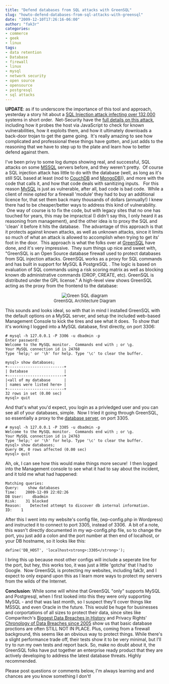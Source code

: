 ```yaml
---
title: "Defend databases from SQL attacks with GreenSQL"
slug: "howto-defend-databases-from-sql-attacks-with-greensql"
date: "2009-12-10T17:26:16-06:00"
author: "fak3r"
categories:
- commerce
- geek
- linux
tags:
- data retention
- Database
- firewall
- linux
- mysql
- network security
- open source
- opensource
- postgresql
- sql attacks
---
```


<img src="/2009/logo.png" alt="" border="0" align="right">**UPDATE**: as if to underscore the importance of this tool and approach, yesterday a story hit about a [SQL Injection attack infecting over 132,000](http://it.slashdot.org/story/09/12/10/1334205/SQL-Injection-Attack-Claims-132000) systems in short order.  Net-Security have the [full details on this attack](http://www.net-security.org/secworld.php?id=8604), including how it probes the host via JavaScript to check for known vulnerabilities, how it exploits them, and how it ultimately downloads a back-door trojan to get the game going.  It's really amazing to see how complicated and professional these things have gotten, and just adds to the reasoning that we have to step up to the plate and learn how to better defend against them.<br />

I've been privy to some log dumps showing real, and successful, SQL attacks on some [MSSQL](http://en.wikipedia.org/wiki/Microsoft_SQL_Server) servers before, and they weren't pretty.  Of course a SQL injection attack has little to do with the database (well, as long as it's still SQL based at least (nod to [CouchDB](http://couchdb.apache.org/) and [MongoDB](http://www.mongodb.org/))), and more with the code that calls it, and how that code deals with sanitizing inputs.   For this reason [MySQL](http://www.mysql.com/) is just as vulnerable, after all, bad code is bad code.  While a client of mine opted for a firewall 'module' they had to buy an additional licence for, that set them back many thousands of dollars (annually!) I knew there had to be cheaper/better ways to address this kind of vulnerability.  One way of course is to fix the code, but with legacy sites that no one has touched for years, this may be impractcal (I didn't say this, I only heard it as reasoning from management), and the other idea is to proxy the SQL and 'clean' it before it hits the database.  The advantage of this approach is that it protects against known attacks, as well as unknown attacks, since it limits so much of what an attack is allowed to accomplish when trying to get its' foot in the door.  This approach is what the folks over at [GreenSQL](http://www.greensql.net) have done, and it's very impressive.  They sum things up nice and sweet with, "GreenSQL is an Open Source database firewall used to protect databases from SQL injection attacks. GreenSQL works as a proxy for SQL commands and has built in support for MySQL & PostgreSQL . The logic is based on evaluation of SQL commands using a risk scoring matrix as well as blocking known db administrative commands (DROP, CREATE, etc). GreenSQL is distributed under the GPL license." <!-- more --> A high-level view shows GreenSQL acting as the proxy from the frontend to the database:

<div align="center"><img src="/2009/dia.jpg" alt="Green SQL diagram" border="0"><br /><font size="2">GreenSQL Architecture Diagram</font></div>

This sounds and looks ideal, so with that in mind I installed GreenSQL with the default options on a MySQL server, and setup the included web-based Management Console to kick the tires and see what it does.  To show that it's working I logged into a MySQL database, first directly, on port 3306:

    
    # mysql -h 127.0.0.1 -P 3306 -u dbadmin -p
    Enter password:
    Welcome to the MySQL monitor.  Commands end with ; or \g.
    Your MySQL connection id is 24768
    Type 'help;' or '\h' for help. Type '\c' to clear the buffer.

    mysql> show databases;
    +-------------------------+
    | Database                |
    +-------------------------+
    |<all of my database      |
    | names were listed here> |
    +-------------------------+
    32 rows in set (0.00 sec)
    mysql> quit


And that's what you'd expect, you login as a privledged user and you can see all of your databases, simple.  Now I tried it going through GreenSQL, so essentially a proxy to the [database server](http://www.singlehop.com/databasehosting/), on port 3305.

    
    # mysql -h 127.0.0.1 -P 3305 -u dbadmin -p
    Welcome to the MySQL monitor.  Commands end with ; or \g.
    Your MySQL connection id is 24763
    Type 'help;' or '\h' for help. Type '\c' to clear the buffer.
    mysql> show databases;
    Query OK, 0 rows affected (0.00 sec)
    mysql> quit


Ah, ok, I can see how this would make things more secure!  I then logged into the Management console to see what it had to say about the incident, and it told me what had happened:

    
    Matching queries:
    Query:    show databases
    Time:    2009-12-09 22:02:26
    DB User:    dbadmin
    Risk:    31 blocked
    Reason:    Detected attempt to discover db internal information.
    ID:    1


After this I went into my website's config file, (wp-config.php in Wordpress) and instructed it to connect to port 3305, instead of 3306.  A bit of a note, this wasn't directly documented in my wp-config.php file, so to change the port, you just add a colon and the port number at then end of localhost, or your DB hostname, so it looks like this:

    
    define('DB_HOST', 'localhost<strong>:3305</strong>');


I bring this up because most other configs will include a seperate line for the port, but hey, this works too, it was just a little 'gotcha' that I had to Google.  Now GreenSQL is protecting my websites, including fak3r, and I expect to only expand upon this as I learn more ways to protect my servers from the wilds of the Internet.

**Conclusion**: While some will whine that GreenSQL "only" supports MySQL and Postgresql, when I first looked into this they were only supporting MySQL - and that was last month, so I suspect they'll cover things like MSSQL and even Oracle in the future. This would be huge for businesses and corportations of all sizes to protect their data, since sites like Comparitech's [Biggest Data Breaches in History](https://www.comparitech.com/blog/information-security/biggest-data-breaches-in-history/) and Privacy Rights' [Chronology of Data Breaches since 2005](https://www.privacyrights.org/data-breaches) show us that basic database proctions are often STILL NOT IN PLACE. Plus, coming from a firewall background, this seems like an obvious way to protect things. While there's a slight performance trade off, their tests show it to be very minimal, but I'll try to run my own tests and report back. So, make no doubt about it, the GreenSQL folks have put together an enterprise ready product that they are actively developing to address the latest database threats. Highly recommended.

Please post questions or comments below, I'm always learning and and chances are you know something I don't!
